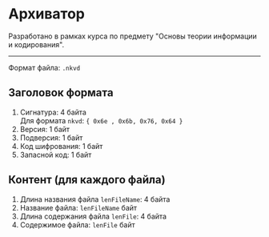 # Архиватор

Разработано в рамках курса по предмету "Основы теории информации и кодирования".

---

Формат файла: `.nkvd`

## Заголовок формата

1. Сигнатура: 4 байта  
   Для формата `nkvd`: `{ 0x6e , 0x6b, 0x76, 0x64 }`
2. Версия: 1 байт
3. Подверсия: 1 байт
4. Код шифрования: 1 байт
5. Запасной код: 1 байт

## Контент (для каждого файла)

1. Длина названия файла `lenFileName`: 4 байта
2. Название файла: `lenFileName` байт
3. Длина содержания файла `lenFile`: 4 байта
4. Содержимое файла: `lenFile` байт
